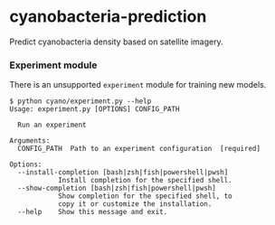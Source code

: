 cyanobacteria-prediction
==============================

Predict cyanobacteria density based on satellite imagery.


### Experiment module

There is an unsupported `experiment` module for training new models.

```
$ python cyano/experiment.py --help
Usage: experiment.py [OPTIONS] CONFIG_PATH

  Run an experiment

Arguments:
  CONFIG_PATH  Path to an experiment configuration  [required]

Options:
  --install-completion [bash|zsh|fish|powershell|pwsh]
            Install completion for the specified shell.
  --show-completion [bash|zsh|fish|powershell|pwsh]
            Show completion for the specified shell, to
            copy it or customize the installation.
  --help    Show this message and exit.
```